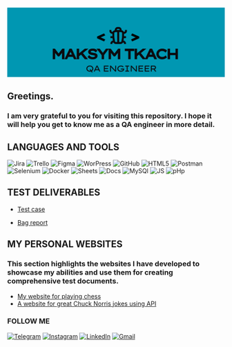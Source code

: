 [![Header](https://github.com/MaksymTkachQA/MaksymTkachQA/blob/main/assets/MAksym%20Tkach.png)](https://www.linkedin.com/in/maksymtkach/)

## Greetings. 
### I am very grateful to you for visiting this repository. I hope it will help you get to know me as a QA engineer in more detail.

## LANGUAGES AND TOOLS
![Jira](https://img.shields.io/badge/%20Jira%20-084DD4?style=for-the-badge&logo=jira)
![Trello](https://img.shields.io/badge/%20Trello%20-9CA4A3?style=for-the-badge&logo=trello)
![Figma](https://img.shields.io/badge/%20Figma%20-51658B?style=for-the-badge&logo=Figma)
![WorPress](https://img.shields.io/badge/%20WordPress%20-0A9CE4?style=for-the-badge&logo=WordPress)
![GitHub](https://img.shields.io/badge/%20GitHub%20-000000?style=for-the-badge&logo=Github)
![HTML5](https://img.shields.io/badge/%20HTML%20-505B5A?style=for-the-badge&logo=html5)
![Postman](https://img.shields.io/badge/%20Postman%20-505B5A?style=for-the-badge&logo=postman)
![Selenium](https://img.shields.io/badge/%20Selenium%20-0c451b?style=for-the-badge&logo=selenium)
![Docker](https://img.shields.io/badge/%20Docker%20-E1E6E6?style=for-the-badge&logo=docker)
![Sheets](https://img.shields.io/badge/%20Sheets%20-E1E6E6?style=for-the-badge&logo=googlesheets)
![Docs](https://img.shields.io/badge/%20Docs%20-E1E6E6?style=for-the-badge&logo=googledocs)
![MySQl](https://img.shields.io/badge/%20MySQL%20-D6AB79?style=for-the-badge&logo=mysql)
![JS](https://img.shields.io/badge/%20JavaScript%20-000000?style=for-the-badge&logo=javascript)
![pHp](https://img.shields.io/badge/%20php%20-000000?style=for-the-badge&logo=php)

## TEST DELIVERABLES 
- [Test case](https://docs.google.com/spreadsheets/d/1ZuBN0AREAR1bT53XfoJ5nvNwecuygBX4becwmFsaoqc/edit?usp=sharing)

- [Bag report](https://docs.google.com/spreadsheets/d/1Qk_Sm75j8yaVH8JSbK7pCoHHZ3u9hUVXMCT2cM0NFAY/edit?usp=sharing)

## MY PERSONAL WEBSITES
### This section highlights the websites I have developed to showcase my abilities and use them for creating comprehensive test documents.

- [My website for playing chess](https://maksymtkach.site/)
- [A website for great Chuck Norris jokes using API](https://testapi.maksymtkach.site/)


### FOLLOW ME  
[![Telegram](https://img.shields.io/badge/%20Telegram%20-DBD5CE?style=for-the-badge&logo=telegram)](https://t.me/maksymtkach9)
[![Instagram](https://img.shields.io/badge/%20Instagram%20-000000?style=for-the-badge&logo=instagram)](https://www.instagram.com/maximelian999?igsh=MWdyMzc1M3p0NWF5ZQ==)
[![LinkedIn](https://img.shields.io/badge/%20LinkedIn%20-125AE6?style=for-the-badge&logo=LinkedIn)](https://www.linkedin.com/in/maksymtkach/)
[![Gmail](https://img.shields.io/badge/%20Gmail%20-DBD5CE?style=for-the-badge&logo=gmail)](mailto:maksymtkach95@gmail.com)













